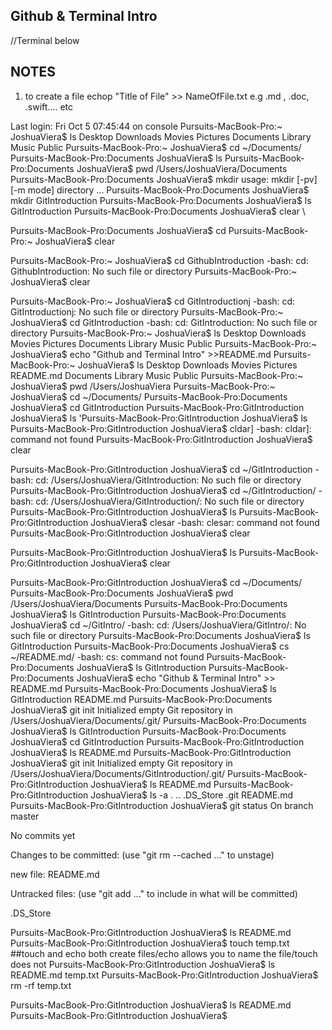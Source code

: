 ## Github & Terminal Intro
//Terminal below
## NOTES

1. to create a file echop "Title of File" >> NameOfFile.txt e.g .md , .doc, .swift.... etc





Last login: Fri Oct  5 07:45:44 on console
Pursuits-MacBook-Pro:~ JoshuaViera$ ls
Desktop        Downloads    Movies        Pictures
Documents    Library        Music        Public
Pursuits-MacBook-Pro:~ JoshuaViera$ cd ~/Documents/
Pursuits-MacBook-Pro:Documents JoshuaViera$ ls
Pursuits-MacBook-Pro:Documents JoshuaViera$ pwd
/Users/JoshuaViera/Documents
Pursuits-MacBook-Pro:Documents JoshuaViera$ mkdir
usage: mkdir [-pv] [-m mode] directory ...
Pursuits-MacBook-Pro:Documents JoshuaViera$ mkdir GitIntroduction
Pursuits-MacBook-Pro:Documents JoshuaViera$ ls
GitIntroduction
Pursuits-MacBook-Pro:Documents JoshuaViera$ clear
\









Pursuits-MacBook-Pro:Documents JoshuaViera$ cd
Pursuits-MacBook-Pro:~ JoshuaViera$ clear






















Pursuits-MacBook-Pro:~ JoshuaViera$ cd GithubIntroduction
-bash: cd: GithubIntroduction: No such file or directory
Pursuits-MacBook-Pro:~ JoshuaViera$ clear





















Pursuits-MacBook-Pro:~ JoshuaViera$ cd GitIntroductionj
-bash: cd: GitIntroductionj: No such file or directory
Pursuits-MacBook-Pro:~ JoshuaViera$ cd GitIntroduction
-bash: cd: GitIntroduction: No such file or directory
Pursuits-MacBook-Pro:~ JoshuaViera$ ls
Desktop        Downloads    Movies        Pictures
Documents    Library        Music        Public
Pursuits-MacBook-Pro:~ JoshuaViera$ echo "Github and Terminal Intro" >>README.md
Pursuits-MacBook-Pro:~ JoshuaViera$ ls
Desktop        Downloads    Movies        Pictures    README.md
Documents    Library        Music        Public
Pursuits-MacBook-Pro:~ JoshuaViera$ pwd
/Users/JoshuaViera
Pursuits-MacBook-Pro:~ JoshuaViera$ cd ~/Documents/
Pursuits-MacBook-Pro:Documents JoshuaViera$ cd GitIntroduction
Pursuits-MacBook-Pro:GitIntroduction JoshuaViera$ ls
'Pursuits-MacBook-Pro:GitIntroduction JoshuaViera$ ls
Pursuits-MacBook-Pro:GitIntroduction JoshuaViera$ cldar]
-bash: cldar]: command not found
Pursuits-MacBook-Pro:GitIntroduction JoshuaViera$ clear




Pursuits-MacBook-Pro:GitIntroduction JoshuaViera$ cd ~/GitIntroduction
-bash: cd: /Users/JoshuaViera/GitIntroduction: No such file or directory
Pursuits-MacBook-Pro:GitIntroduction JoshuaViera$ cd ~/GitIntroduction/
-bash: cd: /Users/JoshuaViera/GitIntroduction/: No such file or directory
Pursuits-MacBook-Pro:GitIntroduction JoshuaViera$ ls
Pursuits-MacBook-Pro:GitIntroduction JoshuaViera$ clesar
-bash: clesar: command not found
Pursuits-MacBook-Pro:GitIntroduction JoshuaViera$ clear
















Pursuits-MacBook-Pro:GitIntroduction JoshuaViera$ ls
Pursuits-MacBook-Pro:GitIntroduction JoshuaViera$ clear






















Pursuits-MacBook-Pro:GitIntroduction JoshuaViera$ cd ~/Documents/
Pursuits-MacBook-Pro:Documents JoshuaViera$ pwd
/Users/JoshuaViera/Documents
Pursuits-MacBook-Pro:Documents JoshuaViera$ ls
GitIntroduction
Pursuits-MacBook-Pro:Documents JoshuaViera$ cd ~/GitIntro/
-bash: cd: /Users/JoshuaViera/GitIntro/: No such file or directory
Pursuits-MacBook-Pro:Documents JoshuaViera$ ls
GitIntroduction
Pursuits-MacBook-Pro:Documents JoshuaViera$ cs ~/README.md/
-bash: cs: command not found
Pursuits-MacBook-Pro:Documents JoshuaViera$ ls
GitIntroduction
Pursuits-MacBook-Pro:Documents JoshuaViera$ echo "Github & Terminal Intro" >> README.md
Pursuits-MacBook-Pro:Documents JoshuaViera$ ls
GitIntroduction    README.md
Pursuits-MacBook-Pro:Documents JoshuaViera$ git init
Initialized empty Git repository in /Users/JoshuaViera/Documents/.git/
Pursuits-MacBook-Pro:Documents JoshuaViera$ ls
GitIntroduction
Pursuits-MacBook-Pro:Documents JoshuaViera$ cd GitIntroduction
Pursuits-MacBook-Pro:GitIntroduction JoshuaViera$ ls
README.md
Pursuits-MacBook-Pro:GitIntroduction JoshuaViera$ git init
Initialized empty Git repository in /Users/JoshuaViera/Documents/GitIntroduction/.git/
Pursuits-MacBook-Pro:GitIntroduction JoshuaViera$ ls
README.md
Pursuits-MacBook-Pro:GitIntroduction JoshuaViera$ ls -a
.        ..        .DS_Store    .git        README.md
Pursuits-MacBook-Pro:GitIntroduction JoshuaViera$ git status
On branch master




No commits yet

Changes to be committed:
(use "git rm --cached <file>..." to unstage)

new file:   README.md

Untracked files:
(use "git add <file>..." to include in what will be committed)

.DS_Store

Pursuits-MacBook-Pro:GitIntroduction JoshuaViera$ ls
README.md
Pursuits-MacBook-Pro:GitIntroduction JoshuaViera$ touch temp.txt
##touch and echo both create files/echo allows you to name the file/touch does not
Pursuits-MacBook-Pro:GitIntroduction JoshuaViera$ ls
README.md    temp.txt
Pursuits-MacBook-Pro:GitIntroduction JoshuaViera$ rm -rf temp.txt

Pursuits-MacBook-Pro:GitIntroduction JoshuaViera$ ls
README.md
Pursuits-MacBook-Pro:GitIntroduction JoshuaViera$ 

